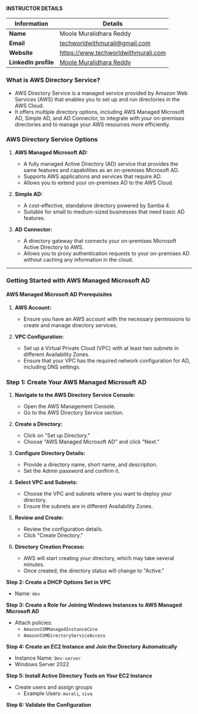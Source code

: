 #### INSTRUCTOR DETAILS

|  Information             | Details                                                                      |
|----------------------    |------------------------------------------------------------------------------|
| **Name**                 | Moole Muralidhara Reddy                                                      |
| **Email**                | techworldwithmurali@gmail.com                                                |
| **Website**              | https://www.techworldwithmurali.com               |
| **LinkedIn profile**     | [Moole Muralidhara Reddy](https://www.linkedin.com/in/moole-muralidhara-reddy) |

### What is AWS Directory Service?

- AWS Directory Service is a managed service provided by Amazon Web Services (AWS) that enables you to set up and run directories in the AWS Cloud.
- It offers multiple directory options, including AWS Managed Microsoft AD, Simple AD, and AD Connector, to integrate with your on-premises directories and to manage your AWS resources more efficiently.

### AWS Directory Service Options

1. **AWS Managed Microsoft AD:**
   - A fully managed Active Directory (AD) service that provides the same features and capabilities as an on-premises Microsoft AD.
   - Supports AWS applications and services that require AD.
   - Allows you to extend your on-premises AD to the AWS Cloud.

2. **Simple AD:**
   - A cost-effective, standalone directory powered by Samba 4.
   - Suitable for small to medium-sized businesses that need basic AD features.

3. **AD Connector:**
   - A directory gateway that connects your on-premises Microsoft Active Directory to AWS.
   - Allows you to proxy authentication requests to your on-premises AD without caching any information in the cloud.
----
### Getting Started with AWS Managed Microsoft AD

#### AWS Managed Microsoft AD Prerequisites

1. **AWS Account:**
   - Ensure you have an AWS account with the necessary permissions to create and manage directory services.

2. **VPC Configuration:**
   - Set up a Virtual Private Cloud (VPC) with at least two subnets in different Availability Zones.
   - Ensure that your VPC has the required network configuration for AD, including DNS settings.

### Step 1:  Create Your AWS Managed Microsoft AD

1. **Navigate to the AWS Directory Service Console:**
   - Open the AWS Management Console.
   - Go to the AWS Directory Service section.

2. **Create a Directory:**
   - Click on "Set up Directory."
   - Choose "AWS Managed Microsoft AD" and click "Next."

3. **Configure Directory Details:**
   - Provide a directory name, short name, and description.
   - Set the Admin password and confirm it.

4. **Select VPC and Subnets:**
   - Choose the VPC and subnets where you want to deploy your directory.
   - Ensure the subnets are in different Availability Zones.

5. **Review and Create:**
   - Review the configuration details.
   - Click "Create Directory."

6. **Directory Creation Process:**
   - AWS will start creating your directory, which may take several minutes.
   - Once created, the directory status will change to "Active."
  
**Step 2: Create a DHCP Options Set in VPC**
- Name: `dev`

**Step 3: Create a Role for Joining Windows Instances to AWS Managed Microsoft AD**
- Attach policies: 
  - `AmazonSSMManagedInstanceCore`
  - `AmazonSSMDirectoryServiceAccess`

**Step 4: Create an EC2 Instance and Join the Directory Automatically**
- Instance Name: `Dev-server`
- Windows Server 2022

**Step 5: Install Active Directory Tools on Your EC2 Instance**
- Create users and assign groups
  - Example Users: `murali`, `siva`

**Step 6: Validate the Configuration**
